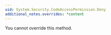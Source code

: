 ```yaml
---
uid: System.Security.CodeAccessPermission.Deny
additional_notes.overrides: *content
---
```


<p>You cannot override this method.</p>


